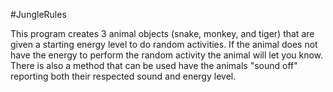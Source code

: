 #JungleRules

This program creates 3 animal objects (snake, monkey, and tiger) that are given a starting energy level to do random activities. If the animal does not have the energy to perform the random activity the animal will let you know. There is also a method that can be used have the animals "sound off" reporting both their respected sound and energy level.  
